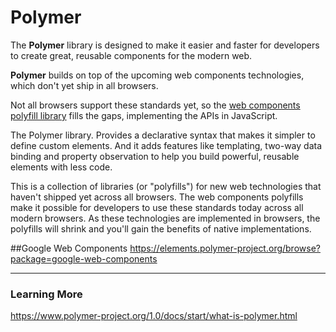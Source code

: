 # Polymer

The **Polymer** library is designed to make it easier and faster for developers to create great, reusable components for the modern web.


**Polymer** builds on top of the upcoming web components technologies, which don't yet ship in all browsers.

Not all browsers support these standards yet, so the [web components polyfill library](http://webcomponents.org/polyfills/) fills the gaps, implementing the APIs in JavaScript.

The Polymer library. Provides a declarative syntax that makes it simpler to define custom elements. And it adds features like templating, two-way data binding and property observation to help you build powerful, reusable elements with less code.

This is a collection of libraries (or "polyfills") for new web technologies that haven't shipped yet across all browsers. The web components polyfills make it possible for developers to use these standards today across all modern browsers. As these technologies are implemented in browsers, the polyfills will shrink and you'll gain the benefits of native implementations.


##Google Web Components
https://elements.polymer-project.org/browse?package=google-web-components


---
### Learning More
https://www.polymer-project.org/1.0/docs/start/what-is-polymer.html


